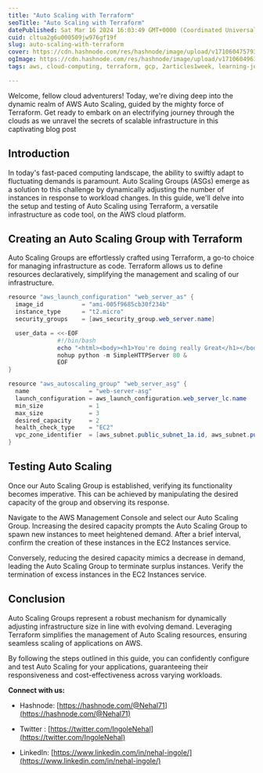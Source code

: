 ```yaml
---
title: "Auto Scaling with Terraform"
seoTitle: "Auto Scaling with Terraform"
datePublished: Sat Mar 16 2024 16:03:49 GMT+0000 (Coordinated Universal Time)
cuid: cltua2g6u000509jw976gf19f
slug: auto-scaling-with-terraform
cover: https://cdn.hashnode.com/res/hashnode/image/upload/v1710604757934/f62df06f-3537-4f78-b444-ce33354e2bf8.jpeg
ogImage: https://cdn.hashnode.com/res/hashnode/image/upload/v1710604961129/e32576f3-01f1-4aa6-a2e0-97833f23f500.jpeg
tags: aws, cloud-computing, terraform, gcp, 2articles1week, learning-journey, terraform-state, terraform-cloud, learn-in-public, 90daysofdevops-devops-projectdevelopment-nonitbackground-github-docker-cloudplatforms-ec2-aws-elasticbeanstalk-lambdafunctions-devopspipelines-terraform-jenkins-docker-devsecops-scm-git-gitlab-bitbucket-buildtools-griddle-maven-ant-msbuild-monitoringtools-prometheus-grafana-ansible-ai-chatgpt-valueaddition-realworldproblems, autoscaling-group

---
```


Welcome, fellow cloud adventurers! Today, we're diving deep into the dynamic realm of AWS Auto Scaling, guided by the mighty force of Terraform. Get ready to embark on an electrifying journey through the clouds as we unravel the secrets of scalable infrastructure in this captivating blog post

## **Introduction**

In today's fast-paced computing landscape, the ability to swiftly adapt to fluctuating demands is paramount. Auto Scaling Groups (ASGs) emerge as a solution to this challenge by dynamically adjusting the number of instances in response to workload changes. In this guide, we'll delve into the setup and testing of Auto Scaling using Terraform, a versatile infrastructure as code tool, on the AWS cloud platform.

## **Creating an Auto Scaling Group with Terraform**

Auto Scaling Groups are effortlessly crafted using Terraform, a go-to choice for managing infrastructure as code. Terraform allows us to define resources declaratively, simplifying the management and scaling of our infrastructure.

```powershell
resource "aws_launch_configuration" "web_server_as" {
  image_id           = "ami-005f9685cb30f234b"
  instance_type      = "t2.micro"
  security_groups    = [aws_security_group.web_server.name]

  user_data = <<-EOF
              #!/bin/bash
              echo "<html><body><h1>You're doing really Great</h1></body></html>" > index.html
              nohup python -m SimpleHTTPServer 80 &
              EOF
}

resource "aws_autoscaling_group" "web_server_asg" {
  name                 = "web-server-asg"
  launch_configuration = aws_launch_configuration.web_server_lc.name
  min_size             = 1
  max_size             = 3
  desired_capacity     = 2
  health_check_type    = "EC2"
  vpc_zone_identifier  = [aws_subnet.public_subnet_1a.id, aws_subnet.public_subnet_1b.id]
}
```

## **Testing Auto Scaling**

Once our Auto Scaling Group is established, verifying its functionality becomes imperative. This can be achieved by manipulating the desired capacity of the group and observing its response.

Navigate to the AWS Management Console and select our Auto Scaling Group. Increasing the desired capacity prompts the Auto Scaling Group to spawn new instances to meet heightened demand. After a brief interval, confirm the creation of these instances in the EC2 Instances service.

Conversely, reducing the desired capacity mimics a decrease in demand, leading the Auto Scaling Group to terminate surplus instances. Verify the termination of excess instances in the EC2 Instances service.

## **Conclusion**

Auto Scaling Groups represent a robust mechanism for dynamically adjusting infrastructure size in line with evolving demand. Leveraging Terraform simplifies the management of Auto Scaling resources, ensuring seamless scaling of applications on AWS.

By following the steps outlined in this guide, you can confidently configure and test Auto Scaling for your applications, guaranteeing their responsiveness and cost-effectiveness across varying workloads.

**Connect with us:**

* Hashnode: [https://hashnode.com/@Nehal71](https://hashnode.com/@Nehal71)
    
* Twitter : [https://twitter.com/IngoleNehal](https://twitter.com/IngoleNehal)
    
* LinkedIn: [https://www.linkedin.com/in/nehal-ingole/](https://www.linkedin.com/in/nehal-ingole/)